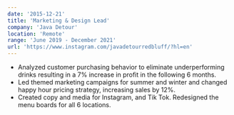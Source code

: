 ```yaml
---
date: '2015-12-21'
title: 'Marketing & Design Lead'
company: 'Java Detour'
location: 'Remote'
range: 'June 2019 - December 2021'
url: 'https://www.instagram.com/javadetourredbluff/?hl=en'
---
```


- Analyzed customer purchasing behavior to eliminate underperforming drinks resulting in a 7% increase in profit in the following 6 months.
- Led themed marketing campaigns for summer and winter and changed happy hour pricing strategy, increasing sales by 12%.
- Created copy and media for Instagram, and Tik Tok. Redesigned the menu boards for all 6 locations.
